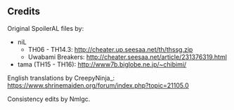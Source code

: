 ## Credits
Original SpoilerAL files by:
- niL
  - TH06 - TH14.3: http://cheater.up.seesaa.net/th/thssg.zip
  - Uwabami Breakers: http://cheater.seesaa.net/article/231376319.html
- tama (TH15 - TH16): http://www7b.biglobe.ne.jp/~chibimi/

English translations by CreepyNinja_: https://www.shrinemaiden.org/forum/index.php?topic=21105.0

Consistency edits by Nmlgc.
